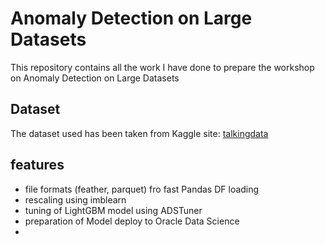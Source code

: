 # Anomaly Detection on Large Datasets
This repository contains all the work I have done to prepare the workshop on Anomaly Detection on Large Datasets

## Dataset
The dataset used has been taken from Kaggle site: [talkingdata](https://www.kaggle.com/c/talkingdata-adtracking-fraud-detection)

## features
* file formats (feather, parquet) fro fast Pandas DF loading
* rescaling using imblearn
* tuning of LightGBM model using ADSTuner
* preparation of Model deploy to Oracle Data Science
* 
